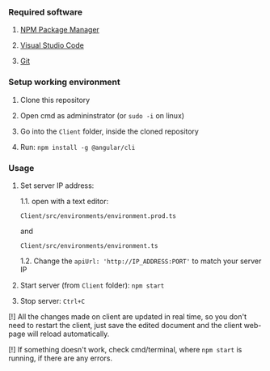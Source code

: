 ### Required software

1. [NPM Package Manager](https://www.npmjs.com/get-npm)

2. [Visual Studio Code](https://code.visualstudio.com/)

3. [Git](https://git-scm.com/download) 

### Setup working environment

1. Clone this repository

2. Open cmd as admininstrator (or `sudo -i` on linux)

3. Go into the `Client` folder, inside the cloned repository

4. Run: `npm install -g @angular/cli`


### Usage

1. Set server IP address:

	1.1. open with a text editor:

	`Client/src/environments/environment.prod.ts`

	and

	`Client/src/environments/environment.ts` 

	1.2. Change the `apiUrl: 'http://IP_ADDRESS:PORT'` to match your server IP

2. Start server (from `Client` folder): `npm start`

3. Stop server: `Ctrl+C`

[!] All the changes made on client are updated in real time, so you don't need to restart the client, just save the edited document and the client web-page will reload automatically.

[!] If something doesn't work, check cmd/terminal, where `npm start` is running, if there are any errors.
